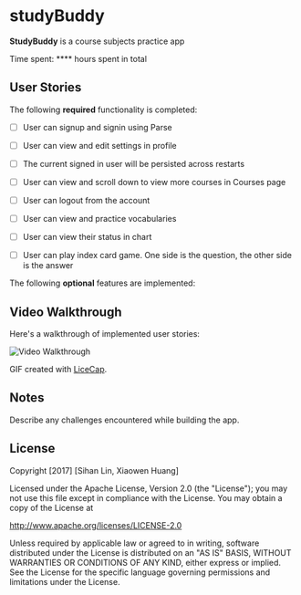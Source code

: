 # studyBuddy
**StudyBuddy** is a course subjects practice app

Time spent: **** hours spent in total

## User Stories

The following **required** functionality is completed:

- [ ] User can signup and signin using Parse
- [ ] User can view and edit settings in profile
- [ ] The current signed in user will be persisted across restarts
- [ ] User can view and scroll down to view more courses in Courses page
- [ ] User can logout from the account
- [ ] User can view and practice vocabularies
- [ ] User can view their status in chart
- [ ] User can play index card game. One side is the question, the other side is the answer


The following **optional** features are implemented:




## Video Walkthrough 

Here's a walkthrough of implemented user stories:

<img src='' title='Video Walkthrough' width='' alt='Video Walkthrough' />

GIF created with [LiceCap](http://www.cockos.com/licecap/).

## Notes

Describe any challenges encountered while building the app.

## License

Copyright [2017] [Sihan Lin, Xiaowen Huang]

Licensed under the Apache License, Version 2.0 (the "License");
you may not use this file except in compliance with the License.
You may obtain a copy of the License at

http://www.apache.org/licenses/LICENSE-2.0

Unless required by applicable law or agreed to in writing, software
distributed under the License is distributed on an "AS IS" BASIS,
WITHOUT WARRANTIES OR CONDITIONS OF ANY KIND, either express or implied.
See the License for the specific language governing permissions and
limitations under the License.

